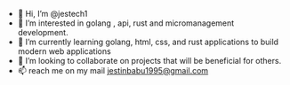 - 👋 Hi, I’m @jestech1
- 👀 I’m interested in golang , api, rust and micromanagement development.
- 🌱 I’m currently learning golang, html, css, and rust applications to build modern web applications 
- 💞️ I’m looking to collaborate on projects that will be beneficial for others.
- 📫 reach me on my mail jestinbabu1995@gmail.com

<!---
jestech1/jestech1 is a ✨ special ✨ repository because its `README.md` (this file) appears on your GitHub profile.
You can click the Preview link to take a look at your changes.
--->
